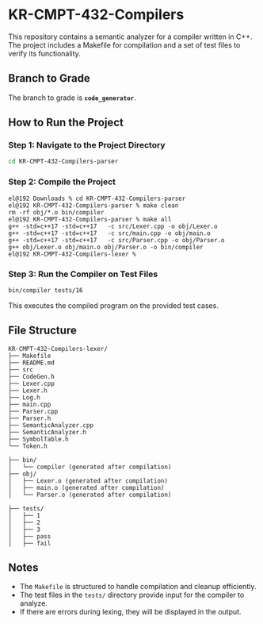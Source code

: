 # KR-CMPT-432-Compilers

This repository contains a semantic analyzer for a compiler written in C++. The project includes a Makefile for compilation and a set of test files to verify its functionality.

## **Branch to Grade**
The branch to grade is **`code_generator`**.

## **How to Run the Project**

### **Step 1: Navigate to the Project Directory**
```sh
cd KR-CMPT-432-Compilers-parser
```


### **Step 2: Compile the Project**
```
el@192 Downloads % cd KR-CMPT-432-Compilers-parser
el@192 KR-CMPT-432-Compilers-parser % make clean
rm -rf obj/*.o bin/compiler
el@192 KR-CMPT-432-Compilers-parser % make all
g++ -std=c++17 -std=c++17   -c src/Lexer.cpp -o obj/Lexer.o
g++ -std=c++17 -std=c++17   -c src/main.cpp -o obj/main.o
g++ -std=c++17 -std=c++17   -c src/Parser.cpp -o obj/Parser.o
g++ obj/Lexer.o obj/main.o obj/Parser.o -o bin/compiler
el@192 KR-CMPT-432-Compilers-lexer %
```
### **Step 3: Run the Compiler on Test Files**
```sh
bin/compiler tests/16
```
This executes the compiled program on the provided test cases.

## **File Structure**
```
KR-CMPT-432-Compilers-lexer/
├── Makefile
├── README.md
├── src
├── CodeGen.h
├── Lexer.cpp
├── Lexer.h
├── Log.h
├── main.cpp
├── Parser.cpp
├── Parser.h
├── SemanticAnalyzer.cpp
├── SemanticAnalyzer.h
├── SymbolTable.h
└── Token.h

├── bin/
│   └── compiler (generated after compilation)
├── obj/
│   ├── Lexer.o (generated after compilation)
│   ├── main.o (generated after compilation)
│   └── Parser.o (generated after compilation)

├── tests/
│   ├── 1
│   ├── 2
│   ├── 3
│   ├── pass
│   ├── fail
```

## **Notes**
- The `Makefile` is structured to handle compilation and cleanup efficiently.
- The test files in the `tests/` directory provide input for the compiler to analyze.
- If there are errors during lexing, they will be displayed in the output.


